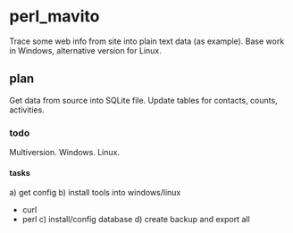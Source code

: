 # perl_mavito
Trace some web info from site into plain text data (as example).
Base work in Windows, alternative version for Linux.
## plan
Get data from source into SQLite file.
Update tables for contacts, counts, activities.
### todo
Multiversion. Windows. Linux.
#### tasks
a) get config
b) install tools into windows/linux
- curl
- perl
c) install/config database
d) create backup and export all
